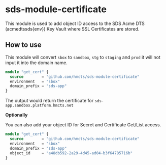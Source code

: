 # sds-module-certificate

This module is used to add object ID access to the SDS Acme DTS (acmedtssds{env}) Key Vault where SSL Certificates are stored.

## How to use

This module will convert `sbox` to `sandbox`, `stg` to `staging` and `prod` it will not input it into the domain name.

```Terraform
module "get_cert" {
  source        = "github.com/hmcts/sds-module-certificate"
  environment   = "sbox"
  domain_prefix = "sds-app"
}
```

The output would return the certificate for `sds-app.sandbox.platform.hmcts.net`

**Optionally**

You can also add your object ID for Secret and Certificate Get/List access.

```Terraform
module "get_cert" {
  source        = "github.com/hmcts/sds-module-certificate"
  environment   = "sbox"
  domain_prefix = "sds-app"
  object_id     = "a48db592-2a29-4d45-ad04-b3f64785716b"
}
```